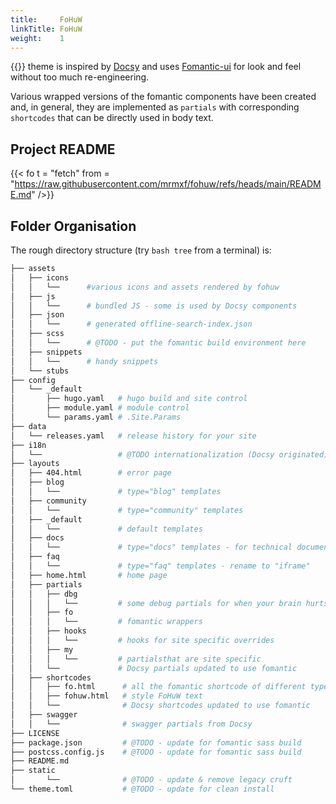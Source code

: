 ```yaml
---
title:     FoHuW
linkTitle: FoHuW
weight:    1
---
```


{{<fohuw>}} theme is inspired by [Docsy][1] and uses [Fomantic-ui][3] for look
and feel without too much re-engineering.

Various wrapped versions of the fomantic components have been created and,
in general, they are implemented as `partials` with corresponding `shortcodes`
that can be directly used in body text.

## Project README

{{< fo  t = "fetch" from = "https://raw.githubusercontent.com/mrmxf/fohuw/refs/heads/main/README.md"  />}}

## Folder Organisation

The rough directory structure (try `bash tree` from a terminal) is:

```sh
├── assets
│   ├── icons
│   │   └──      #various icons and assets rendered by fohuw
│   ├── js
│   │   └──      # bundled JS - some is used by Docsy components
│   ├── json
│   │   └──      # generated offline-search-index.json
│   ├── scss
│   │   └──      # @TODO - put the fomantic build environment here
│   ├── snippets
│   │   └──      # handy snippets
│   └── stubs
├── config
│   └── _default
│       ├── hugo.yaml   # hugo build and site control
│       ├── module.yaml # module control
│       └── params.yaml # .Site.Params
├── data
│   └── releases.yaml   # release history for your site
├── i18n
│   └──                 # @TODO internationalization (Docsy originated)
├── layouts
│   ├── 404.html        # error page
│   ├── blog
│   │   └──             # type="blog" templates
│   ├── community
│   │   └──             # type="community" templates
│   ├── _default
│   │   └──             # default templates
│   ├── docs
│   │   └──             # type="docs" templates - for technical documentation
│   ├── faq
│   │   └──             # type="faq" templates - rename to "iframe"
│   ├── home.html       # home page
│   ├── partials
│   │   ├── dbg
│   │   │   └──         # some debug partials for when your brain hurts
│   │   ├── fo
│   │   │   └──         # fomantic wrappers
│   │   ├── hooks
│   │   │   └──         # hooks for site specific overrides
│   │   ├── my
│   │   │   └──         # partialsthat are site specific
│   │   └──             # Docsy partials updated to use fomantic
│   ├── shortcodes
│   │   ├── fo.html      # all the fomantic shortcode of different types
│   │   ├── fohuw.html   # style FoHuW text
│   │   └──              # Docsy shortcodes updated to use fomantic
│   ├── swagger
│   │   └──              # swagger partials from Docsy
├── LICENSE
├── package.json         # @TODO - update for fomantic sass build
├── postcss.config.js    # @TODO - update for fomantic sass build
├── README.md
├── static
│       └──              # @TODO - update & remove legacy cruft
└── theme.toml           # @TODO - update for clean install
```

[1]: https://www.docsy.dev/
[2]: https://kit.svelte.dev/
[3]: https://fomantic-ui.com/
